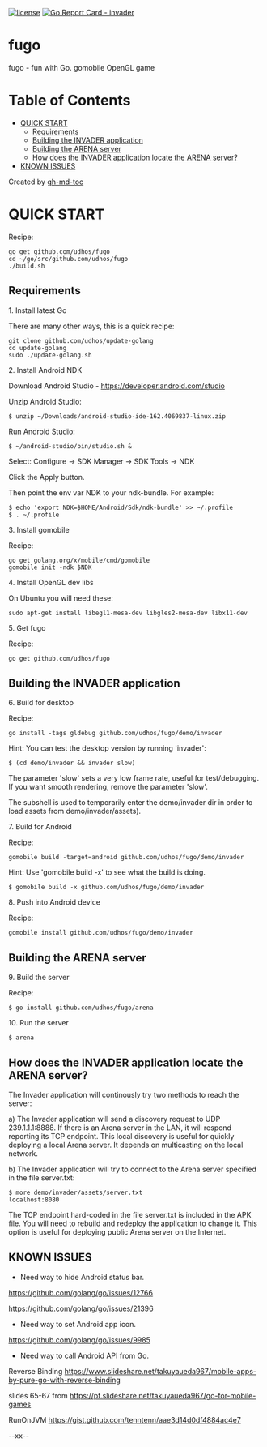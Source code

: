 [![license](http://img.shields.io/badge/license-MIT-blue.svg)](https://github.com/udhos/fugo/blob/master/LICENSE)
[![Go Report Card - invader](https://goreportcard.com/badge/github.com/udhos/fugo/invader)](https://goreportcard.com/report/github.com/udhos/fugo/invader)

# fugo
fugo - fun with Go. gomobile OpenGL game

# Table of Contents

* [QUICK START](#quick-start)
  * [Requirements](#requirements)
  * [Building the INVADER application](#building-the-invader-application)
  * [Building the ARENA server](#building-the-arena-server)
  * [How does the INVADER application locate the ARENA server?](#how-does-the-invader-application-locate-the-arena-server)
* [KNOWN ISSUES](#known-issues)

Created by [gh-md-toc](https://github.com/ekalinin/github-markdown-toc.go)

# QUICK START

Recipe:

    go get github.com/udhos/fugo
    cd ~/go/src/github.com/udhos/fugo
    ./build.sh

## Requirements

1\. Install latest Go

There are many other ways, this is a quick recipe:

    git clone github.com/udhos/update-golang
    cd update-golang
    sudo ./update-golang.sh

2\. Install Android NDK

Download Android Studio - https://developer.android.com/studio

Unzip Android Studio:

    $ unzip ~/Downloads/android-studio-ide-162.4069837-linux.zip

Run Android Studio:

    $ ~/android-studio/bin/studio.sh &

Select: Configure -> SDK Manager -> SDK Tools -> NDK

Click the Apply button.

Then point the env var NDK to your ndk-bundle. For example:

    $ echo 'export NDK=$HOME/Android/Sdk/ndk-bundle' >> ~/.profile
    $ . ~/.profile

3\. Install gomobile

Recipe:

    go get golang.org/x/mobile/cmd/gomobile
    gomobile init -ndk $NDK

4\. Install OpenGL dev libs

On Ubuntu you will need these:

    sudo apt-get install libegl1-mesa-dev libgles2-mesa-dev libx11-dev

5\. Get fugo

Recipe:

    go get github.com/udhos/fugo

## Building the INVADER application

6\. Build for desktop

Recipe:

    go install -tags gldebug github.com/udhos/fugo/demo/invader

Hint: You can test the desktop version by running 'invader':

    $ (cd demo/invader && invader slow)

The parameter 'slow' sets a very low frame rate, useful for test/debugging.
If you want smooth rendering, remove the parameter 'slow'.

The subshell is used to temporarily enter the demo/invader dir in order to load assets from demo/invader/assets).

7\. Build for Android

Recipe:

    gomobile build -target=android github.com/udhos/fugo/demo/invader

Hint: Use 'gomobile build -x' to see what the build is doing.

    $ gomobile build -x github.com/udhos/fugo/demo/invader

8\. Push into Android device

Recipe:

    gomobile install github.com/udhos/fugo/demo/invader

## Building the ARENA server

9\. Build the server

Recipe:

    $ go install github.com/udhos/fugo/arena

10\. Run the server

    $ arena

## How does the INVADER application locate the ARENA server?

The Invader application will continously try two methods to reach the server:

a) The Invader application will send a discovery request to UDP 239.1.1.1:8888. If there is an Arena server in the LAN, it will respond reporting its TCP endpoint. This local discovery is useful for quickly deploying a local Arena server. It depends on multicasting on the local network.

b) The Invader application will try to connect to the Arena server specified in the file server.txt:

    $ more demo/invader/assets/server.txt 
    localhost:8080

The TCP endpoint hard-coded in the file server.txt is included in the APK file. You will need to rebuild and redeploy the application to change it. This option is useful for deploying public Arena server on the Internet.

## KNOWN ISSUES

- Need way to hide Android status bar.

https://github.com/golang/go/issues/12766

https://github.com/golang/go/issues/21396

- Need way to set Android app icon.

https://github.com/golang/go/issues/9985

- Need way to call Android API from Go.

Reverse Binding https://www.slideshare.net/takuyaueda967/mobile-apps-by-pure-go-with-reverse-binding

slides 65-67 from https://pt.slideshare.net/takuyaueda967/go-for-mobile-games

RunOnJVM https://gist.github.com/tenntenn/aae3d14d0df4884ac4e7

--xx--

